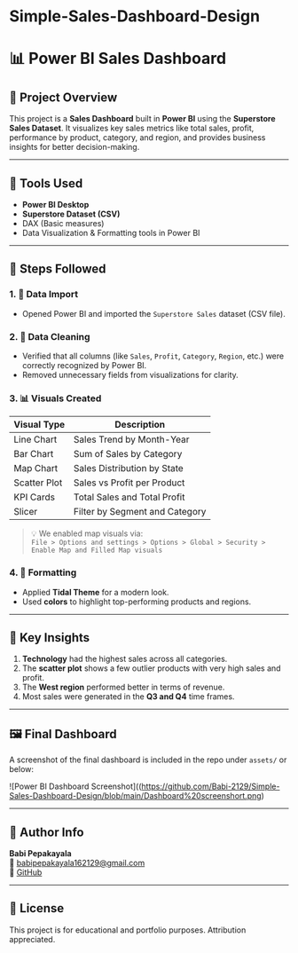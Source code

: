 # Simple-Sales-Dashboard-Design
# 📊 Power BI Sales Dashboard 

## 📌 Project Overview

This project is a **Sales Dashboard** built in **Power BI** using the **Superstore Sales Dataset**. It visualizes key sales metrics like total sales, profit, performance by product, category, and region, and provides business insights for better decision-making.

---

## 🧰 Tools Used

- **Power BI Desktop**
- **Superstore Dataset (CSV)**
- DAX (Basic measures)
- Data Visualization & Formatting tools in Power BI

---

## 🧭 Steps Followed

### 1. 🔽 Data Import
- Opened Power BI and imported the `Superstore Sales` dataset (CSV file).

### 2. 🧹 Data Cleaning
- Verified that all columns (like `Sales`, `Profit`, `Category`, `Region`, etc.) were correctly recognized by Power BI.
- Removed unnecessary fields from visualizations for clarity.

### 3. 📊 Visuals Created

| Visual Type | Description |
|-------------|-------------|
| Line Chart   | Sales Trend by Month-Year |
| Bar Chart    | Sum of Sales by Category |
| Map Chart    | Sales Distribution by State |
| Scatter Plot | Sales vs Profit per Product |
| KPI Cards    | Total Sales and Total Profit |
| Slicer       | Filter by Segment and Category |

> 💡 We enabled map visuals via:  
> `File > Options and settings > Options > Global > Security > Enable Map and Filled Map visuals`

### 4. 🎨 Formatting
- Applied **Tidal Theme** for a modern look.
- Used **colors** to highlight top-performing products and regions.

---

## 📌 Key Insights

1. **Technology** had the highest sales across all categories.
2. The **scatter plot** shows a few outlier products with very high sales and profit.
3. The **West region** performed better in terms of revenue.
4. Most sales were generated in the **Q3 and Q4** time frames.

---

## 🖼️ Final Dashboard

A screenshot of the final dashboard is included in the repo under `assets/` or below:

![Power BI Dashboard Screenshot]((https://github.com/Babi-2129/Simple-Sales-Dashboard-Design/blob/main/Dashboard%20screenshort.png)

---

## 👤 Author Info

**Babi Pepakayala**  
📧 babipepakayala162129@gmail.com  
🔗 [GitHub](https://github.com/Babi-2129)


---

## 📝 License

This project is for educational and portfolio purposes. Attribution appreciated.

